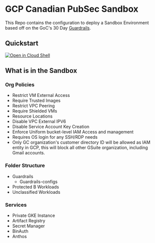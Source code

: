 # GCP Canadian PubSec Sandbox

This Repo contains the configuration to deploy a Sandbox Environment based off on the GoC's 30 Day [Guardrails](https://github.com/canada-ca/cloud-guardrails).

## Quickstart
[![Open in Cloud Shell](https://gstatic.com/cloudssh/images/open-btn.svg)](https://ssh.cloud.google.com/cloudshell/editor?cloudshell_git_repo=https://github.com/GoogleCloudPlatform/gcp-pbmm-sandbox.git&cloudshell_workspace=.&cloudshell_tutorial=docs/cloudshell-tutorial.md)

## What is in the Sandbox

### Org Policies
- Restrict VM External Access
- Require Trusted Images
- Restrict VPC Peering
- Require Shielded VMs
- Resource Locations
- Disable VPC External IPV6
- Disable Service Account Key Creation
- Enforce Uniform bucket-level IAM Access and management
- Requires OS login for any SSH/RDP needs
- Only GC organization's customer directory ID will be allowed as IAM entity in GCP, this will block all other GSuite organization, including Gmail accounts.



### Folder Structure
- Guardrails
    - Guardrails-configs
- Protected B Workloads
- Unclassified Workloads

### Services
- Private GKE Instance
- Artifact Registry
- Secret Manager
- BinAuth
- Anthos